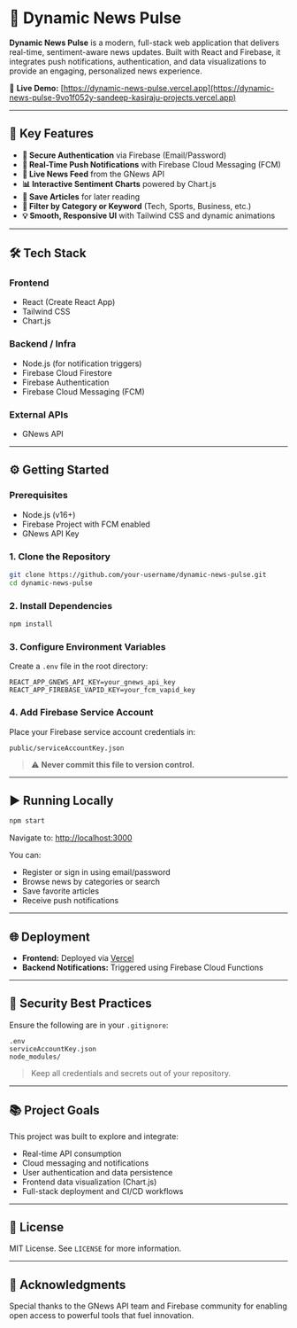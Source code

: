 # 📰 Dynamic News Pulse

**Dynamic News Pulse** is a modern, full-stack web application that delivers real-time, sentiment-aware news updates. Built with React and Firebase, it integrates push notifications, authentication, and data visualizations to provide an engaging, personalized news experience.

🔗 **Live Demo:** [https://dynamic-news-pulse.vercel.app](https://dynamic-news-pulse-9vo1f052y-sandeep-kasiraju-projects.vercel.app)

---

## 🚀 Key Features

- **🔐 Secure Authentication** via Firebase (Email/Password)
- **🔔 Real-Time Push Notifications** with Firebase Cloud Messaging (FCM)
- **🧠 Live News Feed** from the GNews API
- **📊 Interactive Sentiment Charts** powered by Chart.js
- **🔖 Save Articles** for later reading
- **🔎 Filter by Category or Keyword** (Tech, Sports, Business, etc.)
- **💡 Smooth, Responsive UI** with Tailwind CSS and dynamic animations

---

## 🛠️ Tech Stack

### Frontend
- React (Create React App)
- Tailwind CSS
- Chart.js

### Backend / Infra
- Node.js (for notification triggers)
- Firebase Cloud Firestore
- Firebase Authentication
- Firebase Cloud Messaging (FCM)

### External APIs
- GNews API

---

## ⚙️ Getting Started

### Prerequisites

- Node.js (v16+)
- Firebase Project with FCM enabled
- GNews API Key

### 1. Clone the Repository

```bash
git clone https://github.com/your-username/dynamic-news-pulse.git
cd dynamic-news-pulse
````

### 2. Install Dependencies

```bash
npm install
```

### 3. Configure Environment Variables

Create a `.env` file in the root directory:

```env
REACT_APP_GNEWS_API_KEY=your_gnews_api_key
REACT_APP_FIREBASE_VAPID_KEY=your_fcm_vapid_key
```

### 4. Add Firebase Service Account

Place your Firebase service account credentials in:

```
public/serviceAccountKey.json
```

> ⚠️ **Never commit this file to version control.**

---

## ▶️ Running Locally

```bash
npm start
```

Navigate to: [http://localhost:3000](http://localhost:3000)

You can:

* Register or sign in using email/password
* Browse news by categories or search
* Save favorite articles
* Receive push notifications

---

## 🌐 Deployment

* **Frontend:** Deployed via [Vercel](https://vercel.com)
* **Backend Notifications:** Triggered using Firebase Cloud Functions

---

## 🔐 Security Best Practices

Ensure the following are in your `.gitignore`:

```
.env
serviceAccountKey.json
node_modules/
```

> Keep all credentials and secrets out of your repository.

---

## 📚 Project Goals

This project was built to explore and integrate:

* Real-time API consumption
* Cloud messaging and notifications
* User authentication and data persistence
* Frontend data visualization (Chart.js)
* Full-stack deployment and CI/CD workflows

---

## 📄 License

MIT License. See `LICENSE` for more information.

---

## 🙏 Acknowledgments

Special thanks to the GNews API team and Firebase community for enabling open access to powerful tools that fuel innovation.


